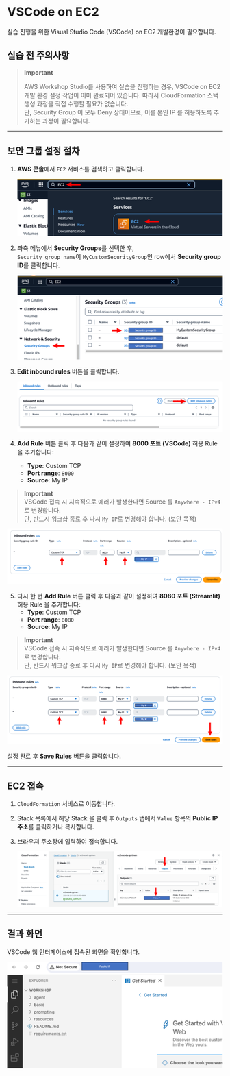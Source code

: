 # VSCode on EC2

실습 진행을 위한 Visual Studio Code (VSCode) on EC2 개발환경이 필요합니다.

## 실습 전 주의사항

> **Important**
>
> AWS Workshop Studio를 사용하여 실습을 진행하는 경우, VSCode on EC2 개발 환경 설정 작업이 이미 완료되어 있습니다. 따라서 CloudFormation 스택 생성 과정을 직접 수행할 필요가 없습니다.  
> 단, Security Group 이 모두 Deny 상태이므로, 이를 본인 IP 를 허용하도록 추가하는 과정이 필요합니다.

---

## 보안 그룹 설정 절차

1. **AWS 콘솔**에서 `EC2` 서비스를 검색하고 클릭합니다.

   ![EC2 콘솔 진입](./images/Picture1_1.png)

2. 좌측 메뉴에서 **Security Groups**를 선택한 후,  
   `Security group name`이 `MyCustomSecurityGroup`인 row에서 **Security group ID**를 클릭합니다.

   ![보안 그룹 목록](./images/Picture1_2.png)

3. **Edit inbound rules** 버튼을 클릭합니다.

   ![인바운드 규칙 편집](./images/Picture1_3.png)

4. **Add Rule** 버튼 클릭 후 다음과 같이 설정하여 **8000 포트 (VSCode)** 허용 Rule 을 추가합니다:
   - **Type**: Custom TCP
   - **Port range**: `8000`
   - **Source**: My IP

> **Important**  
> VSCode 접속 시 지속적으로 에러가 발생한다면 Source 를 `Anywhere - IPv4`로 변경합니다.  
> 단, 반드시 워크샵 종료 후 다시 `My IP`로 변경해야 합니다. (보안 목적)

   ![8000 포트 허용 설정](./images/Picture1_4.png)

5. 다시 한 번 **Add Rule** 버튼 클릭 후 다음과 같이 설정하여 **8080 포트 (Streamlit)** 허용 Rule 을 추가합니다:
   - **Type**: Custom TCP
   - **Port range**: `8080`
   - **Source**: My IP

> **Important**  
> VSCode 접속 시 지속적으로 에러가 발생한다면 Source 를 `Anywhere - IPv4`로 변경합니다.  
> 단, 반드시 워크샵 종료 후 다시 `My IP`로 변경해야 합니다. (보안 목적)

   ![8080 포트 허용 설정](./images/Picture1_5.png)

설정 완료 후 **Save Rules** 버튼을 클릭합니다.

---

## EC2 접속

1. `CloudFormation` 서비스로 이동합니다.
2. Stack 목록에서 해당 Stack 을 클릭 후 `Outputs` 탭에서 `Value` 항목의 **Public IP 주소**를 클릭하거나 복사합니다.
3. 브라우저 주소창에 입력하여 접속합니다.

   ![CloudFormation Output 확인](./images/Picture1_6.png)

---

## 결과 화면

VSCode 웹 인터페이스에 접속된 화면을 확인합니다.

![VSCode 결과 화면](./images/Picture1_7.png)
